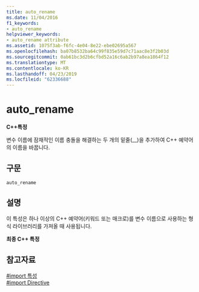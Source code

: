 ```yaml
---
title: auto_rename
ms.date: 11/04/2016
f1_keywords:
- auto_rename
helpviewer_keywords:
- auto_rename attribute
ms.assetid: 1075f3ab-f6fc-4e04-8e22-ebe02695a567
ms.openlocfilehash: ba07b8532ba64c99f835e59d7c71aac8e3f2b03d
ms.sourcegitcommit: 0ab61bc3d2b6cfbd52a16c6ab2b97a8ea1864f12
ms.translationtype: MT
ms.contentlocale: ko-KR
ms.lasthandoff: 04/23/2019
ms.locfileid: "62336688"
---
```

# <a name="autorename"></a>auto_rename

**C++특정**

변수 이름에 잠재적인 이름 충돌을 해결하는 두 개의 밑줄(__)을 추가하여 C++ 예약어의 이름을 바꿉니다.

## <a name="syntax"></a>구문

```
auto_rename
```

## <a name="remarks"></a>설명

이 특성은 하나 이상의 C++ 예약어(키워드 또는 매크로)를 변수 이름으로 사용하는 형식 라이브러리를 가져올 때 사용됩니다.

**최종 C++ 특정**

## <a name="see-also"></a>참고자료

[#import 특성](../preprocessor/hash-import-attributes-cpp.md)<br/>
[#import Directive](../preprocessor/hash-import-directive-cpp.md)